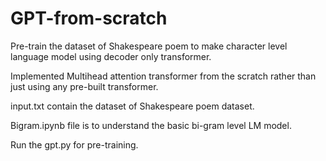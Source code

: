 # GPT-from-scratch

Pre-train the dataset of Shakespeare poem to make character level language model using decoder only transformer.

Implemented Multihead attention transformer from the scratch rather than just using any pre-built transformer.

input.txt contain the dataset of Shakespeare poem dataset.

Bigram.ipynb file is to understand the basic bi-gram level LM model.

Run the gpt.py for pre-training.
